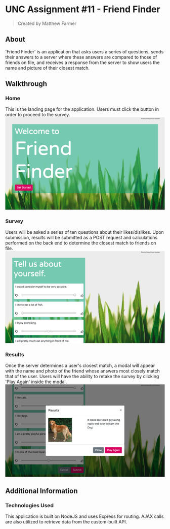 # **UNC Assignment #11 - Friend Finder**
> Created by Matthew Farmer

## About
'Friend Finder' is an application that asks users a series of questions, sends their answers to a server where these answers are compared to those of friends on file, and receives a response from the server to show users the name and picture of their closest match.

## Walkthrough

### Home

This is the landing page for the application. Users must click the button in order to proceed to the survey.
![ Home](/demoMedia/home.png)

### Survey

Users will be asked a series of ten questions about their likes/dislikes. Upon submission, results will be submitted as a POST request and calculations performed on the back end to determine the closest match to friends on file.
![ Survey ](/demoMedia/survey.png)

### Results

Once the server determines a user's closest match, a modal will appear with the name and photo of the friend whose answers most closely match that of the user. Users will have the ability to retake the survey by clicking 'Play Again' inside the modal.
![ Results ](/demoMedia/results.png)

## Additional Information

### Technologies Used

This application is built on NodeJS and uses Express for routing. AJAX calls are also utilized to retrieve data from the custom-built API.
